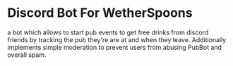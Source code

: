 # Discord Bot For WetherSpoons
a bot which allows to start pub events to get free drinks from discord friends by tracking the pub they're are at and when they leave.
Additionally implements simple moderation to prevent users from abusing PubBot and overall spam.